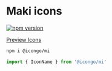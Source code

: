 Maki icons
===

[![npm version](https://img.shields.io/npm/v/@icongo/mi.svg)](https://www.npmjs.com/package/@icongo/mi)

[Preview Icons](http://icongo.github.io/#/icons/mi)

```bash
npm i @icongo/mi
```

```jsx
import { IconName } from '@icongo/mi'
```